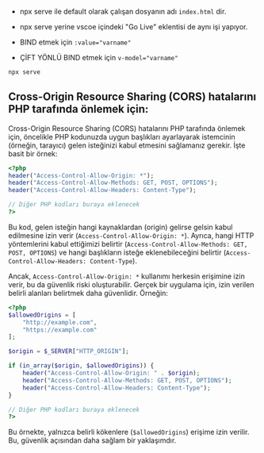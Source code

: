 - npx serve ile default olarak çalışan dosyanın adı `index.html` dir.
- npx serve yerine vscoe içindeki "Go Live" eklentisi de aynı işi yapıyor.

- BIND etmek için `:value="varname"`
- ÇİFT YÖNLÜ BIND etmek için `v-model="varname"`

```BASH
npx serve
```

## Cross-Origin Resource Sharing (CORS) hatalarını PHP tarafında önlemek için:

Cross-Origin Resource Sharing (CORS) hatalarını PHP tarafında önlemek için, öncelikle PHP kodunuzda uygun başlıkları ayarlayarak istemcinin (örneğin, tarayıcı) gelen isteğinizi kabul etmesini sağlamanız gerekir. İşte basit bir örnek:

```php
<?php
header("Access-Control-Allow-Origin: *");
header("Access-Control-Allow-Methods: GET, POST, OPTIONS");
header("Access-Control-Allow-Headers: Content-Type");

// Diğer PHP kodları buraya eklenecek
?>
```

Bu kod, gelen isteğin hangi kaynaklardan (origin) gelirse gelsin kabul edilmesine izin verir (`Access-Control-Allow-Origin: *`). Ayrıca, hangi HTTP yöntemlerini kabul ettiğimizi belirtir (`Access-Control-Allow-Methods: GET, POST, OPTIONS`) ve hangi başlıkların isteğe eklenebileceğini belirtir (`Access-Control-Allow-Headers: Content-Type`).

Ancak, `Access-Control-Allow-Origin: *` kullanımı herkesin erişimine izin verir, bu da güvenlik riski oluşturabilir. Gerçek bir uygulama için, izin verilen belirli alanları belirtmek daha güvenlidir. Örneğin:

```php
<?php
$allowedOrigins = [
    "http://example.com",
    "https://example.com"
];

$origin = $_SERVER["HTTP_ORIGIN"];

if (in_array($origin, $allowedOrigins)) {
    header("Access-Control-Allow-Origin: " . $origin);
    header("Access-Control-Allow-Methods: GET, POST, OPTIONS");
    header("Access-Control-Allow-Headers: Content-Type");
}

// Diğer PHP kodları buraya eklenecek
?>
```

Bu örnekte, yalnızca belirli kökenlere (`$allowedOrigins`) erişime izin verilir. Bu, güvenlik açısından daha sağlam bir yaklaşımdır.
